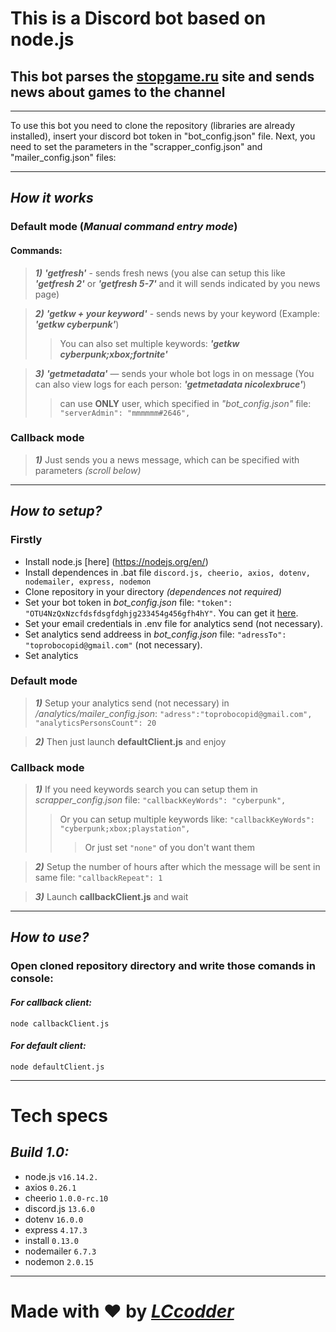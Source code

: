 # **This is a Discord bot based on node.js**

## This bot parses the [stopgame.ru](https://stopgame.ru/) site and sends news about games to the channel
___


To use this bot you need to clone the repository (libraries are already installed), insert your discord bot token in "bot_config.json" file. Next, you need to set the parameters in the "scrapper_config.json" and "mailer_config.json" files:


___
## *How it works*
### Default mode (*Manual command entry mode*)
####  Commands: 
>***1)*** ***'getfresh'*** - sends fresh news (you alse can setup this like ***'getfresh 2'*** or ***'getfresh 5-7'*** and it will sends indicated by you news page)

>***2)*** ***'getkw + your keyword'*** - sends news by your keyword (Example: ***'getkw cyberpunk'***)
>>  You can also set multiple keywords: ***'getkw cyberpunk;xbox;fortnite'***

>***3)*** ***'getmetadata'*** — sends your whole bot logs in on message (You can also view logs for each person: ***'getmetadata nicolexbruce'***) 
>> can use **ONLY** user, which specified in
*"bot_config.json"* file: `"serverAdmin": "mmmmmm#2646",`

### Callback mode
>***1)*** Just sends you a news message, which can be specified with parameters *(scroll below)*
___

## *How to setup?*
### Firstly
+ Install node.js [here] (https://nodejs.org/en/)
+ Install dependences in .bat file `discord.js, cheerio, axios, dotenv, nodemailer, express, nodemon`
+ Clone repository in your directory *(dependences not required)*
+ Set your bot token in *bot_config.json* file: `"token": "OTU4NzQxNzcfdsfdsgfdghjg233454g456gfh4hY"`. You can get it [here](https://discord.com/developers/applications).
+ Set your email credentials in .env file for analytics send (not necessary).
+ Set analytics send addreess in *bot_config.json* file: `"adressTo": "toprobocopid@gmail.com"` (not necessary).
+ Set analytics


### Default mode

> ***1)*** Setup your analytics send (not necessary) in */analytics/mailer_config.json*: `"adress":"toprobocopid@gmail.com",
"analyticsPersonsCount": 20`

> ***2)*** Then just launch **defaultClient.js** and enjoy 
### Callback mode


>***1)*** If you need keywords search you can setup them in *scrapper_config.json* file: `"callbackKeyWords": "cyberpunk",`
>> Or you can setup multiple keywords like: `"callbackKeyWords": "cyberpunk;xbox;playstation",`
>>> Or just set `"none"` of you don't want them

>***2)*** Setup the number of hours after which the message will be sent in same file: `"callbackRepeat": 1`

>***3)*** Launch **callbackClient.js** and wait 

___
## *How to use?*
### Open cloned repository directory and write those comands in console:

#### *For callback client:*
```
node callbackClient.js
```
#### *For default client:*
```
node defaultClient.js
```

___
# Tech specs
## *Build 1.0:*
+ node.js `v16.14.2.`
+ axios `0.26.1`
+ cheerio `1.0.0-rc.10`
+ discord.js `13.6.0`
+ dotenv `16.0.0`
+ express `4.17.3`
+ install `0.13.0`
+ nodemailer `6.7.3` 
+ nodemon `2.0.15`
 
___
# Made with :heart: by [*LCcodder*](https://github.com/LCcodder)

